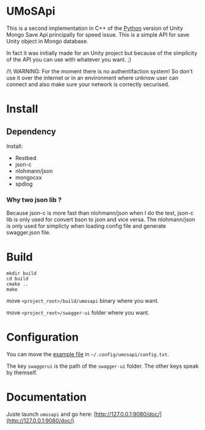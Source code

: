 # UMoSApi

This is a second implementation in C++ of the [Python](https://git.neodarz.net/pro/umosapi.git/about/)
version of Unity Mongo Save Api principally for speed issue. This is a simple
API for save Unity object in Mongo database.

In fact it was initially made for an Unity project but because of the
simplicity of the API you can use with whatever you want. ;)

/!\ WARNING: For the moment there is no authentifaction system! So don't use it
over the internet or in an environment where unknow user can connect and also
make sure your network is correctly securised.

# Install

## Dependency

Install:

- Restbed
- json-c
- nlohmann/json
- mongocxx
- spdlog

### Why two json lib ?

Because json-c is more fast than nlohmann/json when I do the test, json-c lib
is only used for convert bson to json and vice versa. The nlohmann/json is
only used for simplicty when loading config file and generate swagger.json
file.

# Build

```
mkdir build
cd build
cmake ..
make
```

move `<project_root>/build/umosapi` binary where you want.

move `<project_root>/swagger-ui` folder where you want.

# Configuration

You can move the [example file](https://git.neodarz.net/pro/umosapicpp.git/tree/config.txt)
in `~/.config/umosapi/config.txt`.

The key `swaggerui` is the path of the `swagger-ui` folder. The other keys
speak by themself.

# Documentation

Juste launch `umosapi` and go here: [http://127.0.0.1:9080/doc/](http://127.0.0.1:9080/doc/)
